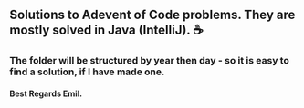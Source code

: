 ## Solutions to Adevent of Code problems. They are mostly solved in Java (IntelliJ). ☕️
### The folder will be structured by year then day - so it is easy to find a solution, if I have made one.

#### Best Regards Emil. 



